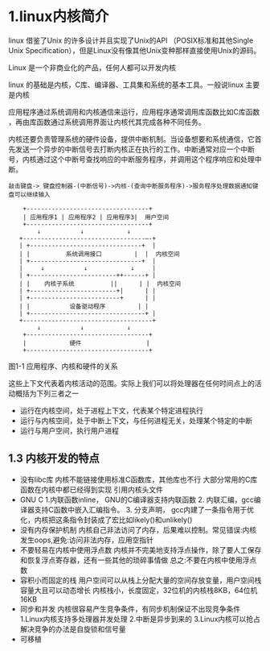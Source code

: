 # 1.linux内核简介
linux 借鉴了Unix 的许多设计并且实现了Unix的API （POSIX标准和其他Single Unix Specification），但是Linux没有像其他Unix变种那样直接使用Unix的源码。

Linux 是一个非商业化的产品，任何人都可以开发内核

linux 的基础是内核，C库、编译器、工具集和系统的基本工具。一般说linux 主要是内核

应用程序通过系统调用和内核通信来运行，应用程序通常调用库函数比如C库函数 ，再由库函数通过系统调用界面让内核代其完成各种不同任务。


内核还要负责管理系统的硬件设备，提供中断机制。当设备想要和系统通信，它首先发送一个异步的中断信号去打断内核正在执行的工作。中断通常对应一个中断号，内核通过这个中断号查找响应的中断服务程序，并调用这个程序响应和处理中断。

```
敲击键盘-> 键盘控制器-(中断信号)->内核-(查询中断服务程序)->服务程序处理数据通知键盘可以继续输入
```

```
    +----------------------------------+
    | 应用程序1 | 应用程序2 | 应用程序3|  用户空间
    +----------------------------------+
        ↓           ↓            ↓
   +----------------------------------—-+
   | +-------------------------------+  |
   | |          系统调用接口         |  |  内核空间     
   | +-------------------------------+  |
   |     ↓           ↓            ↓     |
   | +------------------------++------+ |
   | |    内核子系统          ||      | |  内核空间     
   | +------------------------+|      | |
   | +-------------------------+      | | 
   | |           设备驱动程序         | |
   | +--------------------------------+ |
   +------------------------------------+
        ↓           ↓            ↓
    +----------------------------------+
    |            硬件                  |
    +----------------------------------+

```
图1-1 应用程序、内核和硬件的关系

这些上下文代表着内核活动的范围。实际上我们可以将处理器在任何时间点上的活动概括为下列三者之一

- 运行在内核空间，处于进程上下文，代表某个特定进程执行
- 运行与内核空间，处于中断上下文，与任何进程无关，处理某个特定的中断
- 运行与用户空间，执行用户进程


## 1.3 内核开发的特点

- 没有libc库
    内核不能链接使用标准C函数库，其他库也不行
    大部分常用的C库函数在内核中都已经得到实现
    引用内核头文件
- GNU C
    1.内联函数inline， GNU的C编译器支持内联函数
    2. 内联汇编，gcc编译器支持C函数中嵌入汇编指令。
    3. 分支声明， gcc内建了一条指令用于优化，内核把这条指令封装成了宏比如likely()和unlikely()
- 没有内存保护机制
    内核自己非法访问了内存，后果难以控制。常见错误:内核发生oops,避免:访问非法内存，应用空指针
- 不要轻易在内核中使用浮点数
    内核并不完美地支持浮点操作，除了要人工保存和恢复浮点寄存器，还有一些其他的琐碎事情做
    总之:不要在内核中使用浮点数
- 容积小而固定的栈
    用户空间可以从栈上分配大量的空间存放变量，用户空间栈容量大且可以动态增长
    内核栈小，长度固定，32位机的内核栈8KB，64位机16KB
- 同步和并发
    内核很容易产生竞争条件，有同步机制保证不出现竞争条件
        1.Linux内核支持多处理器并发处理
        2.中断是异步到来的
        3.Linux内核可以抢占
    解决竞争的办法是自旋锁和信号量
- 可移植


